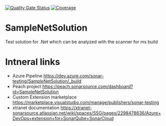 [![Quality Gate Status](https://peach.sonarsource.com/api/project_badges/measure?project=SampleNetSolution&metric=alert_status&token=sqb_1c0fe15e8a188e590713c6ad89ac9e0776164711)](https://peach.sonarsource.com/dashboard?id=SampleNetSolution) [![Coverage](https://peach.sonarsource.com/api/project_badges/measure?project=SampleNetSolution&metric=coverage&token=sqb_1c0fe15e8a188e590713c6ad89ac9e0776164711)](https://peach.sonarsource.com/dashboard?id=SampleNetSolution)

# SampleNetSolution
Test solution for .Net which can be analyzed with the scanner for ms build

# Intneral links

* Azure Pipeline https://dev.azure.com/sonar-testing/SampleNetSolution/_build
* Peach project https://peach.sonarsource.com/dashboard?id=SampleNetSolution
* Custom Extension marketplace https://marketplace.visualstudio.com/manage/publishers/sonar-testing
* xtranet documentation https://xtranet-sonarsource.atlassian.net/wiki/spaces/SSG/pages/2298478636/Azure+DevOps+extension+for+SonarQube+SonarCloud
